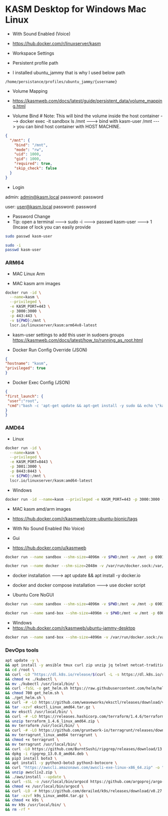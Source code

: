 # KASM Desktop for Windows Mac Linux

- With Sound Enabled (Voice)
- https://hub.docker.com/r/linuxserver/kasm


- Workspace Settings

- Persistent profile path

- I installed ubuntu_jammy that is why I used below path

```path
/home/persistance/profiles/ubuntu_jammy/{username}
```

-  Volume Mapping
- https://kasmweb.com/docs/latest/guide/persistent_data/volume_mapping.html


- Volume Bind  # Note: This will bind the volume inside the host container ---> docker exec -it sandbox ls /mnt  ---> bind with kasm-user /mnt ---> you can bind host container with HOST MACHINE.

```json
{
  "/mnt": {
    "bind": "/mnt",
    "mode": "rw",
    "uid": 1000,
    "gid": 1000,
    "required": true,
    "skip_check": false
  }
}
```

- Login

admin: admin@kasm.local
password: password 

user: user@kasm.local
password: password

- Password Change
- Tip: open a terminal ---> sudo -i ---> passwd kasm-user ---> 1 (Incase of lock you can easily provide 
```bash
sudo passwd kasm-user
```

```bash
sudo -i
passwd kasm-user
```


### ARM64

- MAC Linux Arm

- MAC kasm arm images

```bash
docker run -id \
  --name=kasm \
  --privileged \
  -e KASM_PORT=443 \
  -p 3000:3000 \
  -p 443:443 \
  -v ${PWD}:/mnt \
  lscr.io/linuxserver/kasm:arm64v8-latest
```

- kasm-user settings to add this user in sudoers groups https://kasmweb.com/docs/latest/how_to/running_as_root.html

-  Docker Run Config Override (JSON)
  ```json
{
  "hostname": "kasm",
  "privileged": true
}
```
-  Docker Exec Config (JSON)
```json
{
"first_launch": {
 "user":"root",
 "cmd":"bash -c 'apt-get update && apt-get install -y sudo && echo \"kasm-user ALL=(ALL) NOPASSWD: ALL\" >> /etc/sudoers'"
}
}
```

### AMD64

- Linux

```bash
docker run -id \
  --name=kasm \
  --privileged \
  -e KASM_PORT=8443 \
  -p 3001:3000 \
  -p 8443:8443 \
  -v ${PWD}:/mnt \
  lscr.io/linuxserver/kasm:amd64-latest
```

- Windows

```bash
docker run -id --name=kasm --privileged -e KASM_PORT=443 -p 3000:3000 -p 443:443 -v "c:/users/Muhammad Asim/Desktop/sandbox:/mnt"  lscr.io/linuxserver/kasm:amd64-latest
```

- MAC kasm amd/arm images
- https://hub.docker.com/r/kasmweb/core-ubuntu-bionic/tags


- With No Sound Enabled (No Voice)
- Gui

- https://hub.docker.com/u/kasmweb

```bash
docker run --name sandbox --shm-size=4096m -v $PWD:/mnt -w /mnt -p 6901:6901 -e VNC_PW=password -id kasmweb/ubuntu-focal-desktop:1.13.1-rolling
```

```bash
docker run --name docker --shm-size=2048m -v /var/run/docker.sock:/var/run/docker.sock -v ${PWD}:/mnt -w /mnt -p 6902:6901 -e VNC_PW=password -id kasmweb/ubuntu-focal-desktop:1.13.1-rolling
```

- docker installation ---> apt update && apt install -y docker.io
- docker and docker compose installation ---> use docker script

- Ubuntu Core NoGUI
```bash
docker run --name sandbox --shm-size=4096m -v $PWD:/mnt -w /mnt -p 6901:6901 -e VNC_PW=password -id kasmweb/core-ubuntu-bionic:1.13.1
```
```bash
docker run --name sand-box --shm-size=4096m -v $PWD:/mnt -w /mnt -p 6902:6901 -e VNC_PW=password -id kasmweb/ubuntu-jammy-desktop:1.14.0-rolling
```

- Windows
- https://hub.docker.com/r/kasmweb/ubuntu-jammy-desktop
```bash
docker run --name sand-box --shm-size=4096m -v /var/run/docker.sock:/var/run/docker.sock -v "c:/users/Muhammad Asim/Desktop/sandbox:/mnt" -w /mnt -p 6901:6901 -e VNC_PW=password -id kasmweb/ubuntu-jammy-desktop:1.14.0-rolling
```

### DevOps tools
```bash
apt update -y \
&& apt install -y ansible tmux curl zip unzip jq telnet netcat-traditional net-tools dos2unix git vim nano iputils-ping golang-github-packer-community-winrmcp-dev python3-pip \
&& cd /root \
&& curl -LO "https://dl.k8s.io/release/$(curl -L -s https://dl.k8s.io/release/stable.txt)/bin/linux/amd64/kubectl" \
&& chmod +x ./kubectl \
&& mv ./kubectl /usr/local/bin/ \
&& curl -fsSL -o get_helm.sh https://raw.githubusercontent.com/helm/helm/main/scripts/get-helm-3 \
&& chmod 700 get_helm.sh \
&& ./get_helm.sh \
&& curl -# -LO https://github.com/weaveworks/eksctl/releases/download/v0.94.0-rc.0/eksctl_Linux_amd64.tar.gz \
&& tar -xzvf eksctl_Linux_amd64.tar.gz \
&& mv eksctl /usr/local/bin/ \
&& curl -# -LO https://releases.hashicorp.com/terraform/1.4.6/terraform_1.4.6_linux_amd64.zip \
&& unzip terraform_1.4.6_linux_amd64.zip \
&& mv terraform /usr/local/bin/ \
&& curl -# -LO https://github.com/gruntwork-io/terragrunt/releases/download/v0.46.3/terragrunt_linux_amd64 \
&& mv terragrunt_linux_amd64 terragrunt \
&& chmod +x terragrunt \
&& mv terragrunt /usr/local/bin/ \
&& curl -LO https://github.com/BurntSushi/ripgrep/releases/download/13.0.0/ripgrep_13.0.0_amd64.deb \
&& dpkg -i ripgrep_13.0.0_amd64.deb \
&& pip3 install boto3 \
&& apt install -y python3-boto3 python3-botocore \
&& curl "https://awscli.amazonaws.com/awscli-exe-linux-x86_64.zip" -o "awscliv2.zip" \
&& unzip awscliv2.zip \
&& ./aws/install --update \
&& curl -sSL -o /usr/local/bin/argocd https://github.com/argoproj/argo-cd/releases/latest/download/argocd-linux-amd64 \
&& chmod +x /usr/local/bin/argocd \
&& curl -LO -# https://github.com/derailed/k9s/releases/download/v0.27.4/k9s_Linux_amd64.tar.gz \
&& tar -xzvf k9s_Linux_amd64.tar.gz \
&& chmod +x k9s \
&& mv k9s /usr/local/bin/ \
&& rm -rf *
```
